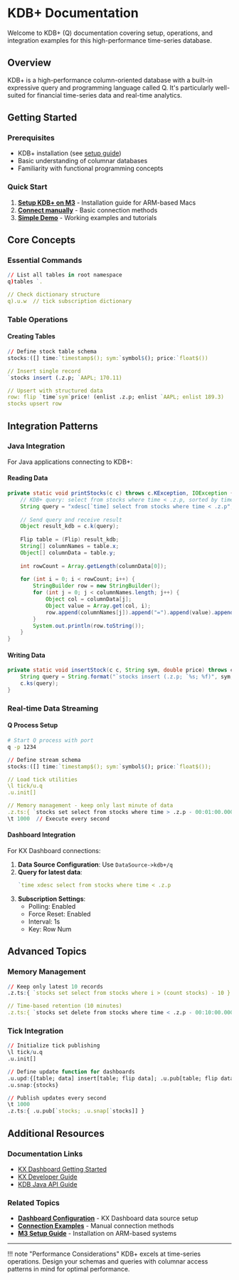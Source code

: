 # KDB+ Documentation

Welcome to KDB+ (Q) documentation covering setup, operations, and integration examples for this high-performance time-series database.

## Overview

KDB+ is a high-performance column-oriented database with a built-in expressive query and programming language called Q. It's particularly well-suited for financial time-series data and real-time analytics.

## Getting Started

### Prerequisites
- KDB+ installation (see [setup guide](setup.md))
- Basic understanding of columnar databases
- Familiarity with functional programming concepts

### Quick Start
1. **[Setup KDB+ on M3](setup.md)** - Installation guide for ARM-based Macs
2. **[Connect manually](connect.md)** - Basic connection methods
3. **[Simple Demo](demo.md)** - Working examples and tutorials

## Core Concepts

### Essential Commands
```q
// List all tables in root namespace
q)tables `.

// Check dictionary structure
q).u.w  // tick subscription dictionary
```

### Table Operations

#### Creating Tables
```q
// Define stock table schema
stocks:([] time:`timestamp$(); sym:`symbol$(); price:`float$())

// Insert single record
`stocks insert (.z.p; `AAPL; 170.11)

// Upsert with structured data
row: flip `time`sym`price! (enlist .z.p; enlist `AAPL; enlist 189.3)
stocks upsert row
```

## Integration Patterns

### Java Integration
For Java applications connecting to KDB+:

#### Reading Data
```java
private static void printStocks(c c) throws c.KException, IOException {
    // KDB+ query: select from stocks where time < .z.p, sorted by time descending
    String query = "xdesc[`time] select from stocks where time < .z.p";
    
    // Send query and receive result
    Object result_kdb = c.k(query);
    
    Flip table = (Flip) result_kdb;
    String[] columnNames = table.x;
    Object[] columnData = table.y;
    
    int rowCount = Array.getLength(columnData[0]);
    
    for (int i = 0; i < rowCount; i++) {
        StringBuilder row = new StringBuilder();
        for (int j = 0; j < columnNames.length; j++) {
            Object col = columnData[j];
            Object value = Array.get(col, i);
            row.append(columnNames[j]).append("=").append(value).append(" ");
        }
        System.out.println(row.toString());
    }
}
```

#### Writing Data
```java
private static void insertStock(c c, String sym, double price) throws c.KException, IOException {
    String query = String.format("`stocks insert (.z.p; `%s; %f)", sym, price);
    c.ks(query);
}
```

### Real-time Data Streaming

#### Q Process Setup
```bash
# Start Q process with port
q -p 1234
```

```q
// Define stream schema
stocks:([] time:`timestamp$(); sym:`symbol$(); price:`float$());

// Load tick utilities
\l tick/u.q
.u.init[]

// Memory management - keep only last minute of data
.z.ts:{ `stocks set select from stocks where time > .z.p - 00:01:00.000 };
\t 1000  // Execute every second
```

#### Dashboard Integration
For KX Dashboard connections:

1. **Data Source Configuration**: Use `DataSource->kdb+/q`
2. **Query for latest data**:
   ```q
   `time xdesc select from stocks where time < .z.p
   ```
3. **Subscription Settings**:
   - Polling: Enabled
   - Force Reset: Enabled  
   - Interval: 1s
   - Key: Row Num

## Advanced Topics

### Memory Management
```q
// Keep only latest 10 records
.z.ts:{ `stocks set select from stocks where i > (count stocks) - 10 }

// Time-based retention (10 minutes)
.z.ts:{ `stocks set delete from stocks where time < .z.p - 00:10:00.000 }
```

### Tick Integration
```q
// Initialize tick publishing
\l tick/u.q
.u.init[]

// Define update function for dashboards
.u.upd:{[table; data] insert[table; flip data]; .u.pub[table; flip data];}
.u.snap:{stocks}

// Publish updates every second
\t 1000
.z.ts:{ .u.pub[`stocks; .u.snap[`stocks]] }
```

## Additional Resources

### Documentation Links
- [KX Dashboard Getting Started](https://code.kx.com/dashboards/gettingstarted/)
- [KX Developer Guide](https://code.kx.com/developer/getting-started/)
- [KDB Java API Guide](https://www.timestored.com/kdb-guides/kdb-java-api)

### Related Topics
- **[Dashboard Configuration](kxDashboard.md)** - KX Dashboard data source setup
- **[Connection Examples](connect.md)** - Manual connection methods
- **[M3 Setup Guide](setup.md)** - Installation on ARM-based systems

---

!!! note "Performance Considerations"
    KDB+ excels at time-series operations. Design your schemas and queries with columnar access patterns in mind for optimal performance.